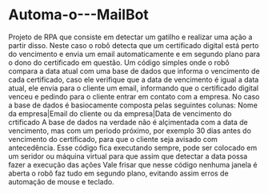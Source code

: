 # Automa-o---MailBot
Projeto de RPA que consiste em detectar um gatilho e realizar uma ação a partir disso. Neste caso o robô detecta que um certificado digital está perto do vencimento
e envia um email automaticamente e em segundo plano para o dono do certificado em questão.
Um código simples onde o robô compara a data atual com uma base de dados que informa o vencimento de cada certificado, 
caso ele verifique que a data de vencimento é igual a data atual, ele envia para o cliente um email, informando que o certificado digital venceu e pedindo
para o cliente entrar em contato com a empresa. No caso a base de dados é basiocamente composta pelas seguintes colunas:
Nome da empresa|Email do cliente ou da empresa|Data de vencimento do crtificado
A base de dados na verdade não é alçimentada com a data de vencimento, mas com um periodo próximo, por exemplo 30 dias antes do vencimento do certificado,
para que o cliente seja avisado com antecedência. Esse código fica executando sempre, pode ser colocado em um seridor ou máquina virtual
para que assim que detectar a data possa fazer a execução das ações
Vale frisar que nesse código nenhuma janela é aberta o robô faz tudo em segundo plano, evitando assim erros de automação de mouse e teclado.
